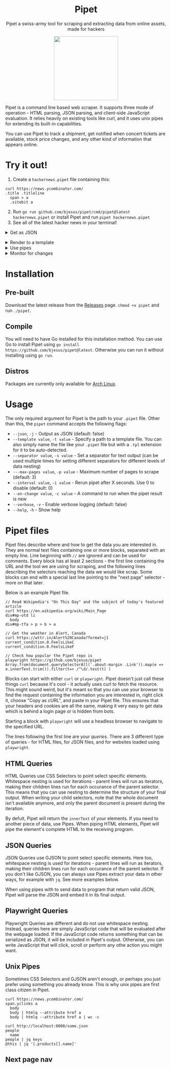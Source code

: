 <h1 align="center">
Pipet
</h1>

<p align="center">
Pipet a swiss-army tool for scraping and extracting data from online assets, made for hackers
</p>
<p align="center">
<img src="https://github.com/user-attachments/assets/e23a40de-c391-46a5-a30c-b825cc02ee8a" height="200">
</p>

Pipet is a command line based web scraper. It supports three mode of operation - HTML parsing, JSON parsing, and client-side JavaScript evaluation. It relies heavily on existing tools like curl, and it uses unix pipes for extending its built-in capabilities.

You can use Pipet to track a shipment, get notified when concert tickets are available, stock price changes, and any other kind of information that appears online.

# Try it out!
1. Create a `hackernews.pipet` file containing this:
```
curl https://news.ycombinator.com/
.title .titleline
  span > a
  .sitebit a
```
2. Run `go run github.com/bjesus/pipet/cmd/pipet@latest hackernews.pipet` or install Pipet and run `pipet hackernews.pipet`
3. See all of the latest hacker news in your terminal!

<details><summary>Get as JSON</summary>
  
Use the `--json` flag to make Pipet collect the results into a nice JSON.  For example, run `pipet --json hackernews.pipet` to a JSON representation of the above results.</details>
<details><summary>Render to a template</summary>

Add a tepmlate file called `hackernews.tpl` next to your `hackernews.pipet` file with this content:
```
<ul>
  {{range $index, $item := index (index .result 0) 0}}
    <li>
  {{index $item 0}} ({{index $item 1}})</li>{{end}}
</ul>

<p>{{ .timestamp }}</p>
```

Now run `pipet hackernews.pipet` again and Pipet will automatically detect your template file, and render the results to it.
</details>
<details><summary>Use pipes</summary>

Use Unix pipes after your queries, as if they were running in your shell. For example, count the charaters in each title (with `wc`) and extract the full article URL (with [htmlq](https://github.com/mgdm/htmlq)):

```
curl https://news.ycombinator.com/
.title .titleline
  span > a
  span > a | wc -c
  .sitebit a
  .sitebit a | htmlq --attribute href a
```
</details>
<details><summary>Monitor for changes</summary>
  
Set an interval and a command to run on change, and have Pipet notify you when something happened. For example, get a notification whenever the Hacker News #1 story is different:

```
curl https://news.ycombinator.com/
.title .titleline a
```

Run it with `pipet --interval 60 --on-change "notify-send {}" hackernews.pipet`

</details>

# Installation

## Pre-built
Download the latest release from the [Releases](https://github.com/bjesus/pipet/releases/) page. `chmod +x pipet` and run `./pipet`.

## Compile
You will need to have Go installed for this installation method.
You can use Go to install Pipet using `go install https://github.com/bjesus/pipet@latest`.  Otherwise you can run it without installing using `go run`.

## Distros
Packages are currently only available for [Arch Linux](https://aur.archlinux.org/packages/pipet-git).

# Usage

The only required argument for Pipet is the path to your `.pipet` file. Other than this, the `pipet` command accepts the following flags:

- `--json`, `-j` - Output as JSON (default: false)
-  `--template value`, `-t value` - Specify a path to a template file. You can also simply name the file like your `.pipet` file but with a `.tpl` extension for it to be auto-detected.
-  `--separator value`, `-s value` - Set a separator for text output (can be used multiple times for setting different separators for different levels of data nesting)
-  `---max-pages value`, `-p value` - Maximum number of pages to scrape (default: 3)
-  `--interval value`, `-i value` - Rerun pipet after X seconds. Use 0 to disable (default: 0)
-  `--on-change value`, `-c value` - A command to run when the pipet result is new
-  `--verbose`, `-v` - Enable verbose logging (default: false)
-  `--help`, `-h` - Show help

# Pipet files
Pipet files describe where and how to get the data you are interested in. They are normal text files containing one or more blocks, separated with an empty line. Line beginning with `//` are ignored and can be used for comments. Every block has at least 2 sections - the first line containing the URL and the tool we are using for scraping, and the following lines describing the selectors reaching the data we would like scrap. Some blocks can end with a special last line pointing to the "next page" selector - more on that later.

Below is an example Pipet file.

```
// Read Wikipedia's "On This Day" and the subject of today's featured article
curl https://en.wikipedia.org/wiki/Main_Page
div#mp-otd li
  body
div#mp-tfa > p > b > a

// Get the weather in Alert, Canada
curl https://wttr.in/Alert%20Canada?format=j1
current_condition.0.FeelsLikeC
current_condition.0.FeelsLikeF

// Check how popular the Pipet repo is
playwright https://github.com/bjesus/pipet
Array.from(document.querySelectorAll('.about-margin .Link')).map(e => e.innerText.trim()).filter(t=> /^\d/.test(t) )
```

Blocks can start with either `curl` or `playwright`. Pipet doesn't just call these things `curl` because it's cool - it actually uses curl to fetch the resource. This might sound weird, but it's meant so that you can use your browser to find the request containing the information you are interested in, right click it, choose "Copy as cURL", and paste in your Pipet file. This ensures that your headers and cookies are all the same, making it very easy to get data which is behind a login page or is hidden from bots.

Starting a block with `playwright` will use a headless browser to navigate to the specified URL.

The lines following the first line are your _queries_. There are 3 different type of queries - for HTML files, for JSON files, and for websites loaded using `playwright`.

## HTML Queries
HTML Queries use CSS Selectors to point select specific elements. Whitespace nesting is used for iterations - parent lines will run as iterators, making their children lines run for each occurance of the parent selector. This means that you can use nesting to determine the structure of your final output. When writing your child selectors, note that the whole document isn't available anymore, and only the parent document is present during the iteration.

By defult, Pipet will return the `innerText` of your elements. If you need to another piece of data, use Pipes. When piping HTML elements, Pipet will pipe the element's complete HTML to the receiving program.

## JSON Queries
JSON Queries use GJSON to point select specific elements. Here too, whitespace nesting is used for iterations - parent lines will run as iterators, making their children lines run for each occurance of the parent selector. If you don't like GJSON, you can always use Pipes extract your data in other ways, for example with `jq`. See more examples below.

When using pipes with to send data to program that return valid JSON, Pipet will parse the JSON and embed it in its final output.

## Playwright Queries
Playwright Queries are different and do not use whitespace nesting. Instead, queries here are simply JavaScript code that will be evaluated after the webpage loaded. If the JavaScript code returns something that can be serialized as JSON, it will be included in Pipet's output. Otherwise, you can write JavaScript that will click, scroll or perform any othe action you might want.

## Unix Pipes
Sometimes CSS Selectors and GJSON aren't enough, or perhaps you just prefer using something you already know. This is why unix pipes are first class citizen in Pipet.

```
curl https://news.ycombinator.com/
span.yclinks a
  body
  body | htmlq --attribute href a
  body | htmlq --attribute href a | wc -c

curl http://localhost:8000/some.json 
people
  name
people | jq keys
@this | jq '[.products[].name]'
```

## Next page nav
